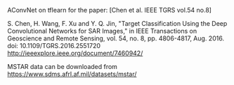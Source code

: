 
AConvNet on tflearn for the paper: [Chen et al. IEEE TGRS vol.54 no.8]

S. Chen, H. Wang, F. Xu and Y. Q. Jin, "Target Classification Using the Deep Convolutional Networks for SAR Images," in IEEE Transactions on Geoscience and Remote Sensing, vol. 54, no. 8, pp. 4806-4817, Aug. 2016. doi: 10.1109/TGRS.2016.2551720 http://ieeexplore.ieee.org/document/7460942/

MSTAR data can be downloaded from https://www.sdms.afrl.af.mil/datasets/mstar/
